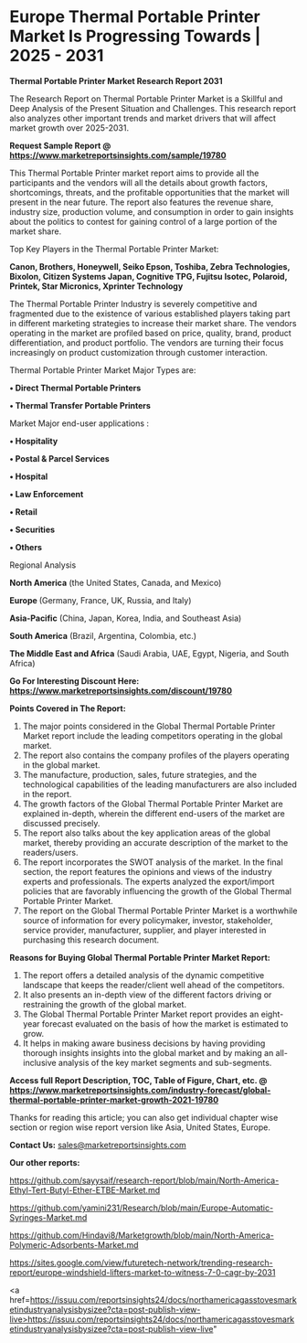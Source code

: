 # Europe Thermal Portable Printer Market Is Progressing Towards | 2025 - 2031

<strong>Thermal Portable Printer Market Research Report 2031</strong>

The Research Report on Thermal Portable Printer Market is a Skillful and Deep Analysis of the Present Situation and Challenges. This research report also analyzes other important trends and market drivers that will affect market growth over 2025-2031.

<strong>Request Sample Report @ <a href=https://www.marketreportsinsights.com/sample/19780>https://www.marketreportsinsights.com/sample/19780</a></strong>

This Thermal Portable Printer market report aims to provide all the participants and the vendors will all the details about growth factors, shortcomings, threats, and the profitable opportunities that the market will present in the near future. The report also features the revenue share, industry size, production volume, and consumption in order to gain insights about the politics to contest for gaining control of a large portion of the market share.

Top Key Players in the Thermal Portable Printer Market:

<strong>Canon, Brothers, Honeywell, Seiko Epson, Toshiba, Zebra Technologies, Bixolon, Citizen Systems Japan, Cognitive TPG, Fujitsu Isotec, Polaroid, Printek, Star Micronics, Xprinter Technology</strong>

The Thermal Portable Printer Industry is severely competitive and fragmented due to the existence of various established players taking part in different marketing strategies to increase their market share. The vendors operating in the market are profiled based on price, quality, brand, product differentiation, and product portfolio. The vendors are turning their focus increasingly on product customization through customer interaction.

Thermal Portable Printer Market Major Types are:

<strong>• Direct Thermal Portable Printers

• Thermal Transfer Portable Printers</strong>

Market Major end-user applications :

<strong>• Hospitality

• Postal & Parcel Services

• Hospital

• Law Enforcement

• Retail

• Securities

• Others</strong>

Regional Analysis

</u><strong><b>North America</b></strong> (the United States, Canada, and Mexico)

<strong><b>Europe </b></strong>(Germany, France, UK, Russia, and Italy)

<strong><b>Asia-Pacific</b></strong> (China, Japan, Korea, India, and Southeast Asia)

<strong><b>South America</b></strong> (Brazil, Argentina, Colombia, etc.)

<strong><b>The Middle East and Africa</b></strong> (Saudi Arabia, UAE, Egypt, Nigeria, and South Africa)

<strong>Go For Interesting Discount Here: <a href=https://www.marketreportsinsights.com/discount/19780>https://www.marketreportsinsights.com/discount/19780</a></strong>

<strong>Points Covered in The Report:</strong>
<ol>
  <li>The major points considered in the Global Thermal Portable Printer Market report include the leading competitors operating in the global market.</li>
  <li>The report also contains the company profiles of the players operating in the global market.</li>
  <li>The manufacture, production, sales, future strategies, and the technological capabilities of the leading manufacturers are also included in the report.</li>
  <li>The growth factors of the Global Thermal Portable Printer Market are explained in-depth, wherein the different end-users of the market are discussed precisely.</li>
  <li>The report also talks about the key application areas of the global market, thereby providing an accurate description of the market to the readers/users.</li>
  <li>The report incorporates the SWOT analysis of the market. In the final section, the report features the opinions and views of the industry experts and professionals. The experts analyzed the export/import policies that are favorably influencing the growth of the Global Thermal Portable Printer Market.</li>
  <li>The report on the Global Thermal Portable Printer Market is a worthwhile source of information for every policymaker, investor, stakeholder, service provider, manufacturer, supplier, and player interested in purchasing this research document.</li>
</ol>
<strong>Reasons for Buying Global Thermal Portable Printer Market Report:</strong>

<ol>
  <li>The report offers a detailed analysis of the dynamic competitive landscape that keeps the reader/client well ahead of the competitors.</li>
  <li>It also presents an in-depth view of the different factors driving or restraining the growth of the global market.</li>
  <li>The Global Thermal Portable Printer Market report provides an eight-year forecast evaluated on the basis of how the market is estimated to grow.</li>
  <li>It helps in making aware business decisions by having providing thorough insights insights into the global market and by making an all-inclusive analysis of the key market segments and sub-segments.</li>
</ol>
<strong>Access full Report Description, TOC, Table of Figure, Chart, etc. @ <a href=https://www.marketreportsinsights.com/industry-forecast/global-thermal-portable-printer-market-growth-2021-19780>https://www.marketreportsinsights.com/industry-forecast/global-thermal-portable-printer-market-growth-2021-19780</a></strong>


Thanks for reading this article; you can also get individual chapter wise section or region wise report version like Asia, United States, Europe.

<strong>Contact Us:</strong>
sales@marketreportsinsights.com

<strong>Our other reports:</strong>

<a href=https://github.com/sayysaif/research-report/blob/main/North-America-Ethyl-Tert-Butyl-Ether-ETBE-Market.md>https://github.com/sayysaif/research-report/blob/main/North-America-Ethyl-Tert-Butyl-Ether-ETBE-Market.md</a>

<a href=https://github.com/yamini231/Research/blob/main/Europe-Automatic-Syringes-Market.md>https://github.com/yamini231/Research/blob/main/Europe-Automatic-Syringes-Market.md</a>

<a href=https://github.com/Hindavi8/Marketgrowth/blob/main/North-America-Polymeric-Adsorbents-Market.md>https://github.com/Hindavi8/Marketgrowth/blob/main/North-America-Polymeric-Adsorbents-Market.md</a>

<a href=https://sites.google.com/view/futuretech-network/trending-research-report/europe-windshield-lifters-market-to-witness-7-0-cagr-by-2031>https://sites.google.com/view/futuretech-network/trending-research-report/europe-windshield-lifters-market-to-witness-7-0-cagr-by-2031</a>

<a href=https://issuu.com/reportsinsights24/docs/northamericagasstovesmarketindustryanalysisbysizee?cta=post-publish-view-live>https://issuu.com/reportsinsights24/docs/northamericagasstovesmarketindustryanalysisbysizee?cta=post-publish-view-live</a>"
